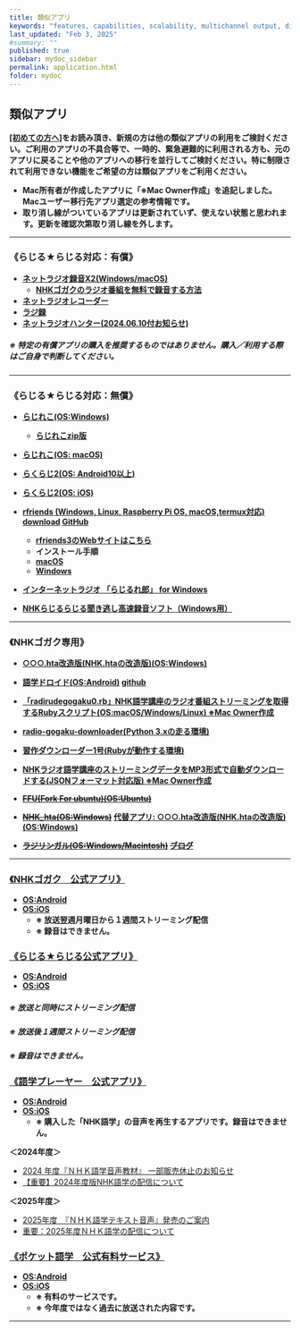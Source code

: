 ```yaml
---
title: 類似アプリ
keywords: "features, capabilities, scalability, multichannel output, dita, hats, comparison, benefits"
last_updated: "Feb 3, 2025"
#summary: ""
published: true
sidebar: mydoc_sidebar
permalink: application.html
folder: mydoc
--- 
```

## 類似アプリ 　

**[[初めての方へ]](./introduction)をお読み頂き、新規の方は他の類似アプリの利用をご検討ください。ご利用のアプリの不具合等で、一時的、緊急避難的に利用される方も、元のアプリに戻ることや他のアプリへの移行を並行してご検討ください。特に制限されて利用できない機能をご希望の方は類似アプリをご利用ください。**             
* **Mac所有者が作成したアプリに「※Mac Owner作成」を追記しました。Macユーザー移行先アプリ選定の参考情報です。**
* **取り消し線がついているアプリは更新されていず、使えない状態と思われます。更新を確認次第取り消し線を外します。**

***
### 《らじる★らじる対応：有償》                           
* **[ネットラジオ録音X2(Windows/macOS)](https://netradio-rokuon.com/?amp)**     
    * **[NHKゴガクのラジオ番組を無料で録音する方法](https://netradio-rokuon.com/blog/nhk-gogaku)**
* **[ネットラジオレコーダー]( https://ging.co.jp/product/music/netradio.html)**     
* **[ラジ録](http://www.magnolia.co.jp/products/utility/rdorec/13/w/index.htm)**  
* **[ネットラジオハンター(2024.06.10付お知らせ)](https://freecs.ne.jp)**         
    
##### ※ 特定の有償アプリの購入を推奨するものではありません。購入／利用する際はご自身で判断してください。      

***
### 《らじる★らじる対応：無償》          
* **[らじれこ(OS:Windows)](https://dogaradi.123net.jp/dl-radirec/)**         
    * **[らじれこzip版](https://dogaradi.com/dl-radirec-zip/?amp)**       
* **[らじれこ(OS: macOS)](https://dogaradi.123net.jp/dl-radirec-mac/)**         
* **[らくらじ2(OS: Android10以上)](https://play.google.com/store/apps/details?id=jp.wity.rakuradi2)**                
* **[らくらじ2(OS: iOS)](https://apps.apple.com/jp/app/%E3%82%89%E3%81%8F%E3%82%89%E3%81%98%EF%BC%92/id1625594891?itsct=apps_box_link&itscg=30200)**              
* **[rfriends (Windows, Linux, Raspberry Pi OS, macOS,termux対応)](https://rfriends.hatenablog.com/)     [download](http://rfriends.s1009.xrea.com/download.html)     [GitHub](https://github.com/rfriends)**             
    * **[rfriends3のWebサイトはこちら](https://rfriends.github.io/rfriends/)**
    * **インストール手順**
    * **[macOS](https://rfriends.github.io/rfriends/distro/macos.html)**
    * **[Windows](https://rfriends.github.io/rfriends/distro/windows.html)**

* **[インターネットラジオ 「らじるれ郎」 for Windows](https://www.todaproduction.com/soft/rajirurero/)**
* **[NHKらじるらじる聞き逃し高速録音ソフト（Windows用）](https://falconblog.org/nhk-radiru-m2hrecorder-r041/)**

***
### 《NHKゴガク専用》          
* **[○○○.hta改造版(NHK.htaの改造版)(OS:Windows)](https://wiki3.jp/dawngo)**
* **[語学ドロイド(OS:Android)](https://play.google.com/store/apps/details?id=com.github.naofum.gogakudroid&hl=ja)    [github](https://github.com/naofum/GogakuDroid)**
* **[「radirudegogaku0.rb」NHK語学講座のラジオ番組ストリーミングを取得するRubyスクリプト(OS:macOS/Windows/Linux) ※Mac Owner作成](https://riocampos-tech.hatenablog.com/entry/20200402/radirudegogaku)**                  
* **[radio-gogaku-downloader(Python 3.xの走る環境)](https://github.com/ikakunsan/radio-gogaku-downloader)**        
* **[習作ダウンローダー1号(Rubyが動作する環境)](https://wiki3.jp/NHKdl_rb)**         
* **[NHKラジオ語学講座のストリーミングデータをMP3形式で自動ダウンロードする(JSONフォーマット対応版) ※Mac Owner作成](https://simplelife.pgw.jp/it/nhk_radio_gogaku_kouza_json/)**

* **[~~FFU(Fork For ubuntu)(OS:Ubuntu)~~](https://ja.osdn.net/users/kdrama_fansub/pf/FFU/wiki/FrontPage)**         
* **[~~NHK_hta(OS:Windows)~~](https://wiki3.jp/NHK_hta)  [代替アプリ: ○○○.hta改造版(NHK.htaの改造版)(OS:Windows)](https://wiki3.jp/dawngo)**           
* **[~~ラジリンガル(OS:Windows/Macintosh)~~](http://www.radilingual.com/)    [~~ブログ~~](https://www.radilingual.com/blog/)**      
           
   
***    
### [《NHKゴガク　公式アプリ》](https://www2.nhk.or.jp/gogaku/app/)         
* **[OS:Android](https://play.google.com/store/apps/details?id=jp.or.nhk.gogaku)**       
* **[OS:iOS](https://apps.apple.com/jp/app/id1039263781)**             
    * **※ 放送翌週月曜日から１週間ストリーミング配信**             
    * **※ 録音はできません。**

### [《らじる★らじる公式アプリ》](https://www.nhk.or.jp/radio/info/app.html)         
* **[OS:Android](https://play.google.com/store/apps/details?id=jp.nhk.netradio)**       
* **[OS:iOS](http://itunes.apple.com/jp/app/id473937342?mt=8)**             
##### 	※ 放送と同時にストリーミング配信
##### 	※ 放送後１週間ストリーミング配信
##### 	※ 録音はできません。   

### [《語学プレーヤー　公式アプリ》](https://www.nhk-book.co.jp/pr/app/lang_player/)         
* **[OS:Android](https://play.google.com/store/apps/details?id=jp.co.nhkbook.gogakuplayer)**      
* **[OS:iOS](https://apps.apple.com/jp/app/id420342384?ign-mpt=uo%3D4)**             
    * **※ 購入した「NHK語学」の音声を再生するアプリです。録音はできません。**   

**＜2024年度＞**
* [2024 年度『ＮＨＫ語学音声教材』 一部販売休止のお知らせ](https://news.nhk-book.co.jp/archives/25240)
* [【重要】2024年度版NHK語学の配信について](https://dls.nhk-fdn.or.jp/user_data/2024gokaku) 

**＜2025年度＞**
* [2025年度　『ＮＨＫ語学テキスト音声』発売のご案内](https://news.nhk-book.co.jp/archives/28185)
* [重要：2025年度ＮＨＫ語学の配信について](https://dls.nhk-fdn.or.jp/user_data/2025gogaku) 



### [《ポケット語学　公式有料サービス》](https://pocket-gogaku.jp)         
* **[OS:Android](https://play.google.com/store/apps/details?id=jp.pocket_gogaku)**     
* **[OS:iOS](https://nhktext.jp/pg0006)**             
    * **※ 有料のサービスです。**             
    * **※ 今年度ではなく過去に放送された内容です。**



*** 
 <link rel="shortcut icon" type="image/x-icon" href="https://avatars.githubusercontent.com/u/46049273?v=4">
 <meta name="twitter:image:src" content="https://avatars.githubusercontent.com/u/46049273?v=4">
